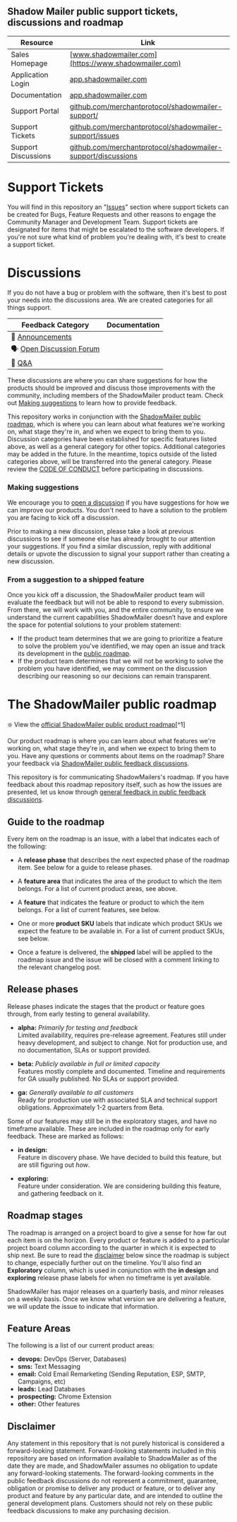Shadow Mailer public support tickets, discussions and roadmap
--

| **Resource** | **Link** |
|---	|---	|
| Sales Homepage | [www.shadowmailer.com](https://www.shadowmailer.com) |
| Application Login | [app.shadowmailer.com](https://app.shadowmailer.com/login) |
| Documentation | [app.shadowmailer.com](https://app.shadowmailer.com/docs) |
| Support Portal | [github.com/merchantprotocol/shadowmailer-support/](https://github.com/merchantprotocol/shadowmailer-support/) |
| Support Tickets | [github.com/merchantprotocol/shadowmailer-support/issues](https://github.com/merchantprotocol/shadowmailer-support/issues) |
| Support Discussions | [github.com/merchantprotocol/shadowmailer-support/discussions](https://github.com/merchantprotocol/shadowmailer-support/discussions) |

# Support Tickets

You will find in this repository an "[Issues](https://github.com/merchantprotocol/shadowmailer-support/issues)" section where support tickets can be created for Bugs, Feature Requests and other reasons to engage the Community Manager and Development Team. Support tickets are designated for items that might be escalated to the software developers. If you're not sure what kind of problem you're dealing with, it's best to create a support ticket.

# Discussions

If you do not have a bug or problem with the software, then it's best to post your needs into the discussions area. We are created categories for all things support.

| **Feedback Category** | **Documentation** 	|
|---	|---	|
| 📣  [Announcements](https://github.com/merchantprotocol/shadowmailer-support/discussions/categories/announcements) |  |
| 🗣️  [Open Discussion Forum](https://github.com/merchantprotocol/shadowmailer-support/discussions/categories/discussions)  	|  	|
| 🙏  [Q&A](https://github.com/merchantprotocol/shadowmailer-support/discussions/categories/q-a) |  |

These discussions are where you can share suggestions for how the products should be improved and discuss those improvements with the community, including members of the ShadowMailer product team. Check out [Making suggestions](#making-suggestions) to learn how to provide feedback.

This repository works in conjunction with the [ShadowMailer public roadmap](https://github.com/orgs/merchantprotocol/projects/7), which is where you can learn about what features we're working on, what stage they're in, and when we expect to bring them to you. Discussion categories have been established for specific features listed above, as well as a general category for other topics. Additional categories may be added in the future. In the meantime, topics outside of the listed categories above, will be transferred into the general category. Please review the [CODE OF CONDUCT](CODE_OF_CONDUCT.md) before participating in discussions.

### Making suggestions

We encourage you to [open a discussion](https://github.com/merchantprotocol/shadowmailer-support/discussions) if you have suggestions for how we can improve our products. You don't need to have a solution to the problem you are facing to kick off a discussion.

Prior to making a new discussion, please take a look at previous discussions to see if someone else has already brought to our attention your suggestions. If you find a similar discussion, reply with additional details or upvote the discussion to signal your support rather than creating a new discussion.

### From a suggestion to a shipped feature

Once you kick off a discussion, the ShadowMailer product team will evaluate the feedback but will not be able to respond to every submission. From there, we will work with you, and the entire community, to ensure we understand the current capabilities ShadowMailer doesn’t have and explore the space for potential solutions to your problem statement:

- If the product team determines that we are going to prioritize a feature to solve the problem you've identified, we may open an issue and track its development in the [public roadmap](https://github.com/orgs/merchantprotocol/projects/7).
- If the product team determines that we will not be working to solve the problem you have identified, we may comment on the discussion describing our reasoning so our decisions can remain transparent.

# The ShadowMailer public roadmap

:sparkle: View the [official ShadowMailer public product roadmap](https://github.com/orgs/merchantprotocol/projects/7)[^1]

Our product roadmap is where you can learn about what features we're working on, what stage they're in, and when we expect to bring them to you. Have any questions or comments about items on the roadmap? Share your feedback via [ShadowMailer public feedback discussions](https://github.com/merchantprotocol/shadowmailer-support/discussions). 

This repository is for communicating ShadowMailers's roadmap. If you have feedback about this roadmap repository itself, such as how the issues are presented, let us know through [general feedback in public feedback discussions](https://github.com/merchantprotocol/shadowmailer-support/discussions/categories/feedback).

## Guide to the roadmap

Every item on the roadmap is an issue, with a label that indicates each of the following:

- A **release phase** that describes the next expected phase of the roadmap item. See below for a guide to release phases. 

- A **feature area** that indicates the area of the product to which the item belongs. For a list of current product areas, see above.

- A **feature** that indicates the feature or product to which the item belongs. For a list of current features, see below. 

- One or more **product SKU** labels that indicate which product SKUs we expect the feature to be available in. For a list of current product SKUs, see below.

- Once a feature is delivered, the **shipped** label will be applied to the roadmap issue and the issue will be closed with a comment linking to the relevant changelog post.

## Release phases

Release phases indicate the stages that the product or feature goes through, from early testing to general availability.

- **alpha:** *Primarily for testing and feedback*\
Limited availability, requires pre-release agreement. Features still under heavy development, and subject to change. Not for production use, and no documentation, SLAs or support provided.

- **beta:** *Publicly available in full or limited capacity*\
Features mostly complete and documented. Timeline and requirements for GA usually published. No SLAs or support provided.

- **ga:** *Generally available to all customers*\
Ready for production use with associated SLA and technical support obligations. Approximately 1-2 quarters from Beta.

Some of our features may still be in the exploratory stages, and have no timeframe available. These are included in the roadmap only for early feedback. These are marked as follows: 

- **in design:**\
Feature in discovery phase. We have decided to build this feature, but are still figuring out _how_.

- **exploring:**\
Feature under consideration. We are considering building this feature, and gathering feedback on it.

## Roadmap stages

The roadmap is arranged on a project board to give a sense for how far out each item is on the horizon. Every product or feature is added to a particular project board column according to the quarter in which it is expected to ship next. Be sure to read the [disclaimer](#disclaimer) below since the roadmap is subject to change, especially further out on the timeline.  You'll also find an **Exploratory** column, which is used in conjunction with the **in design** and **exploring** release phase labels for when no timeframe is yet available.

ShadowMailer has major releases on a quarterly basis, and minor releases on a weekly basis. Once we know what version we are delivering a feature, we will update the issue to indicate that information.

## Feature Areas

The following is a list of our current product areas:

- **devops:** DevOps (Server, Databases)
- **sms:** Text Messaging
- **email:** Cold Email Remarketing (Sending Reputation, ESP, SMTP, Campaigns, etc)
- **leads:** Lead Databases
- **prospecting:** Chrome Extension
- **other:** Other features

## Disclaimer

Any statement in this repository that is not purely historical is considered a forward-looking statement. Forward-looking statements included in this repository are based on information available to ShadowMailer as of the date they are made, and ShadowMailer assumes no obligation to update any forward-looking statements. The forward-looking comments in the public feedback discussions do not represent a commitment, guarantee, obligation or promise to deliver any product or feature, or to deliver any product and feature by any particular date, and are intended to outline the general development plans. Customers should not rely on these public feedback discussions to make any purchasing decision.

